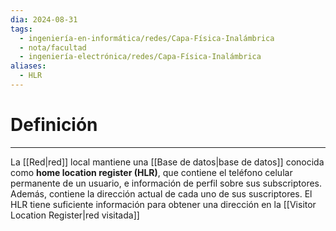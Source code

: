 ```yaml
---
dia: 2024-08-31
tags:
  - ingeniería-en-informática/redes/Capa-Física-Inalámbrica
  - nota/facultad
  - ingeniería-electrónica/redes/Capa-Física-Inalámbrica
aliases:
  - HLR
---
```

# Definición
---
La [[Red|red]] local mantiene una [[Base de datos|base de datos]] conocida como **home location register (HLR)**, que contiene el teléfono celular permanente de un usuario, e información de perfil sobre sus subscriptores. Además, contiene la dirección actual de cada uno de sus suscriptores. El HLR tiene suficiente información para obtener una dirección en la [[Visitor Location Register|red visitada]]
